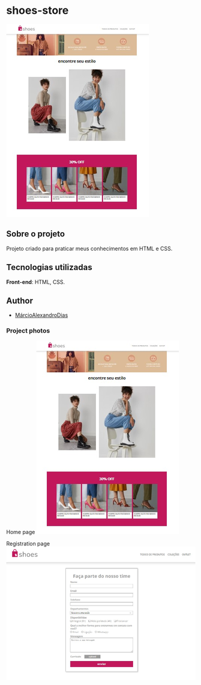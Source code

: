 # shoes-store

![Landingpage](./assets/img/shoes-store.home.jpg)

## Sobre o projeto
Projeto criado para praticar meus conhecimentos em HTML e CSS.

## Tecnologias utilizadas
**Front-end**: HTML, CSS.

## Author
- [MárcioAlexandroDias](https://github.com/MarcioAlexandroDias)

### Project photos
Home page
![Landingpage](./assets/img/shoes-store.home.jpg)

Registration page
![Ladingpage](./assets/img/shoes-store.cadastro.jpg)

